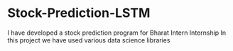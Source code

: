 # Stock-Prediction-LSTM
I have developed a stock prediction program for Bharat Intern Internship
In this project we have used various data science libraries

